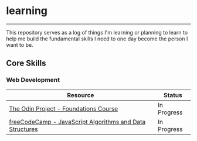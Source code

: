# learning

---

This repository serves as a log of things I'm learning or planning to learn to help me build the fundamental skills I need to one day become the person I want to be.

## Core Skills

### Web Development

| Resource                                                                                                                                     | Status      |
| -------------------------------------------------------------------------------------------------------------------------------------------- | ----------- |
| [The Odin Project - Foundations Course](https://www.theodinproject.com/paths/foundations/courses/foundations)                                | In Progress |
| [freeCodeCamp - JavaScript Algorithms and Data Structures](https://www.freecodecamp.org/learn/javascript-algorithms-and-data-structures-v8/) | In Progress |
